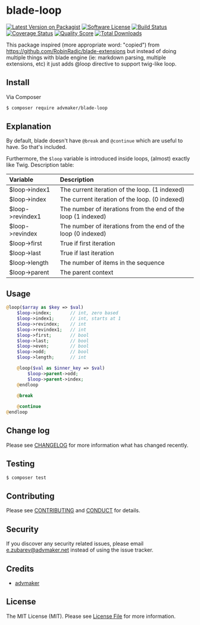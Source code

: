 # blade-loop

[![Latest Version on Packagist][ico-version]][link-packagist]
[![Software License][ico-license]](LICENSE.md)
[![Build Status][ico-travis]][link-travis]
[![Coverage Status][ico-scrutinizer]][link-scrutinizer]
[![Quality Score][ico-code-quality]][link-code-quality]
[![Total Downloads][ico-downloads]][link-downloads]

This package inspired (more appropriate word: "copied") from https://github.com/RobinRadic/blade-extensions but instead of doing multiple things with
blade engine (ie: markdown parsing, multiple extensions, etc) it just adds @loop directive to support twig-like loop.

## Install

Via Composer

``` bash
$ composer require advmaker/blade-loop
```

## Explanation
By default, blade doesn't have `@break` and `@continue` which are useful to have. So that's included.
 
Furthermore, the `$loop` variable is introduced inside loops, (almost) exactly like Twig. Description table:

| Variable | Description |
|:---------|:------------|
| $loop->index1 | The current iteration of the loop. (1 indexed) |
| $loop->index | The current iteration of the loop. (0 indexed) |
| $loop->revindex1 | The number of iterations from the end of the loop (1 indexed) |
| $loop->revindex | The number of iterations from the end of the loop (0 indexed) |
| $loop->first | 	True if first iteration |
| $loop->last | True if last iteration |
| $loop->length | The number of items in the sequence |
| $loop->parent | The parent context |

## Usage

``` php
@loop($array as $key => $val)
    $loop->index;       // int, zero based
    $loop->index1;      // int, starts at 1
    $loop->revindex;    // int
    $loop->revindex1;   // int
    $loop->first;       // bool
    $loop->last;        // bool
    $loop->even;        // bool
    $loop->odd;         // bool
    $loop->length;      // int

    @loop($val as $inner_key => $val)
        $loop->parent->odd;
        $loop->parent->index;
    @endloop  
    
    @break

    @continue
@endloop
```

## Change log

Please see [CHANGELOG](CHANGELOG.md) for more information what has changed recently.

## Testing

``` bash
$ composer test
```

## Contributing

Please see [CONTRIBUTING](CONTRIBUTING.md) and [CONDUCT](CONDUCT.md) for details.

## Security

If you discover any security related issues, please email e.zubarev@advmaker.net instead of using the issue tracker.

## Credits

- [advmaker][link-author]

## License

The MIT License (MIT). Please see [License File](LICENSE.md) for more information.

[ico-version]: https://img.shields.io/packagist/v/advmaker/blade-loop.svg?style=flat-square
[ico-license]: https://img.shields.io/badge/license-MIT-brightgreen.svg?style=flat-square
[ico-travis]: https://img.shields.io/travis/advmaker/blade-loop/master.svg?style=flat-square
[ico-scrutinizer]: https://img.shields.io/scrutinizer/coverage/g/advmaker/blade-loop.svg?style=flat-square
[ico-code-quality]: https://img.shields.io/scrutinizer/g/advmaker/blade-loop.svg?style=flat-square
[ico-downloads]: https://img.shields.io/packagist/dt/advmaker/blade-loop.svg?style=flat-square

[link-packagist]: https://packagist.org/packages/advmaker/blade-loop
[link-travis]: https://travis-ci.org/advmaker/blade-loop
[link-scrutinizer]: https://scrutinizer-ci.com/g/advmaker/blade-loop/code-structure
[link-code-quality]: https://scrutinizer-ci.com/g/advmaker/blade-loop
[link-downloads]: https://packagist.org/packages/advmaker/blade-loop
[link-author]: https://github.com/advmaker
